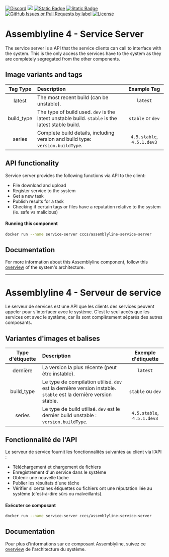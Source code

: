 [![Discord](https://img.shields.io/badge/chat-on%20discord-7289da.svg?sanitize=true)](https://discord.gg/GUAy9wErNu)
[![](https://img.shields.io/discord/908084610158714900)](https://discord.gg/GUAy9wErNu)
[![Static Badge](https://img.shields.io/badge/github-assemblyline-blue?logo=github)](https://github.com/CybercentreCanada/assemblyline)
[![Static Badge](https://img.shields.io/badge/github-assemblyline--service--server-blue?logo=github)](https://github.com/CybercentreCanada/assemblyline-service-server)
[![GitHub Issues or Pull Requests by label](https://img.shields.io/github/issues/CybercentreCanada/assemblyline/service-server)](https://github.com/CybercentreCanada/assemblyline/issues?q=is:issue+is:open+label:service-server)
[![License](https://img.shields.io/github/license/CybercentreCanada/assemblyline-service-server)](./LICENSE.md)

# Assemblyline 4 - Service Server

The service server is a API that the service clients can call to interface with the system. This is the only access the services have to the system as they are completely segregated from the other components.

## Image variants and tags

| **Tag Type** | **Description**                                                                                  |      **Example Tag**       |
| :----------: | :----------------------------------------------------------------------------------------------- | :------------------------: |
|    latest    | The most recent build (can be unstable).                                                         |          `latest`          |
|  build_type  | The type of build used. `dev` is the latest unstable build. `stable` is the latest stable build. |     `stable` or `dev`      |
|    series    | Complete build details, including version and build type: `version.buildType`.                   | `4.5.stable`, `4.5.1.dev3` |

## API functionality

Service server provides the following functions via API to the client:

- File download and upload
- Register service to the system
- Get a new task
- Publish results for a task
- Checking if certain tags or files have a reputation relative to the system (ie. safe vs malicious)

#### Running this component

```bash
docker run --name service-server cccs/assemblyline-service-server
```

## Documentation

For more information about this Assemblyline component, follow this [overview](https://cybercentrecanada.github.io/assemblyline4_docs/overview/architecture/) of the system's architecture.

---

# Assemblyline 4 - Serveur de service

Le serveur de services est une API que les clients des services peuvent appeler pour s'interfacer avec le système. C'est le seul accès que les services ont avec le système, car ils sont complètement séparés des autres composants.

## Variantes d'images et balises

| **Type d'étiquette** | **Description**                                                                                                                    |  **Exemple d'étiquette**   |
| :------------------: | :--------------------------------------------------------------------------------------------------------------------------------- | :------------------------: |
|       dernière       | La version la plus récente (peut être instable).                                                                                   |          `latest`          |
|      build_type      | Le type de compilation utilisé. `dev` est la dernière version instable. `stable` est la dernière version stable. |     `stable` ou `dev`      |
|        series        | Le type de build utilisé. `dev` est le dernier build unstable : `version.buildType`.                                               | `4.5.stable`, `4.5.1.dev3` |

## Fonctionnalité de l'API

Le serveur de service fournit les fonctionnalités suivantes au client via l'API :

- Téléchargement et chargement de fichiers
- Enregistrement d'un service dans le système
- Obtenir une nouvelle tâche
- Publier les résultats d'une tâche
- Vérifier si certaines étiquettes ou fichiers ont une réputation liée au système (c'est-à-dire sûrs ou malveillants).

#### Exécuter ce composant

```bash
docker run --name service-server cccs/assemblyline-service-server
```

## Documentation

Pour plus d'informations sur ce composant Assemblyline, suivez ce [overview](https://cybercentrecanada.github.io/assemblyline4_docs/overview/architecture/) de l'architecture du système.

